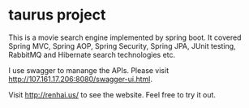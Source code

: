 # taurus project
This is a movie search engine implemented by spring boot. It covered Spring MVC, Spring AOP, Spring Security, Spring JPA, JUnit testing, RabbitMQ and Hibernate search technologies etc.

I use swagger to manange the APIs. Please visit http://107.161.17.206:8080/swagger-ui.html.

Visit http://renhai.us/ to see the website. Feel free to try it out.
